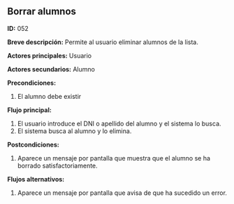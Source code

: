 ## Borrar alumnos

**ID:** 052

**Breve descripción:** Permite al usuario eliminar alumnos de la lista.

**Actores principales:** Usuario

**Actores secundarios:** Alumno

**Precondiciones:**
1. El alumno debe existir

**Flujo principal:**
1. El usuario introduce el DNI o apellido del alumno y el sistema lo busca.
2. El sistema busca al alumno y lo elimina.

**Postcondiciones:**
1. Aparece un mensaje por pantalla que muestra que el alumno se ha borrado satisfactoriamente.

**Flujos alternativos:**
1. Aparece un mensaje por pantalla que avisa de que ha sucedido un error.
